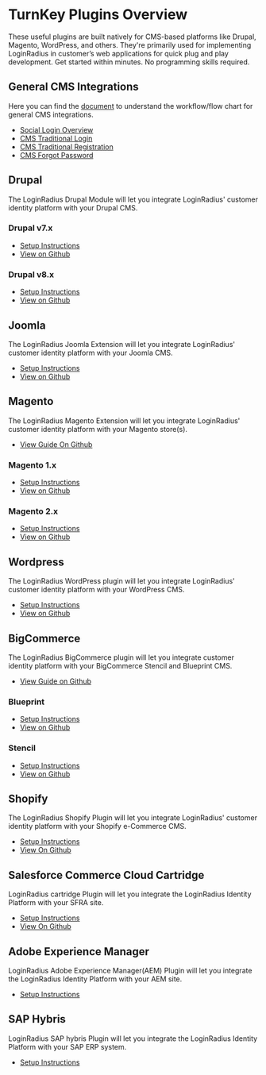 # TurnKey Plugins Overview




These useful plugins are built natively for CMS-based platforms like Drupal, Magento, WordPress, and others. They're primarily used for implementing LoginRadius in customer’s web applications for quick plug and play development. Get started within minutes. No programming skills required.


## General CMS Integrations

Here you can find the [document](https://www.loginradius.com/docs/api/v2/deployment/turn-key-plugins/general-cms-integrations) to understand the workflow/flow chart for general CMS integrations.

- [Social Login Overview](https://www.loginradius.com/docs/api/v2/deployment/turn-key-plugins/general-cms-integrations#socialloginoverview1)
- [CMS Traditional Login](https://www.loginradius.com/docs/api/v2/deployment/turn-key-plugins/general-cms-integrations#cmstraditionallogin2)
- [CMS Traditional Registration](https://www.loginradius.com/docs/api/v2/deployment/turn-key-plugins/general-cms-integrations#cmstraditionalregistration4)
- [CMS Forgot Password](https://www.loginradius.com/docs/api/v2/deployment/turn-key-plugins/general-cms-integrations#cmsforgotpassword6)

## Drupal 

The LoginRadius Drupal Module will let you integrate LoginRadius' customer identity platform with your Drupal CMS. 

### Drupal v7.x

- [Setup Instructions](https://www.loginradius.com/docs/api/v2/deployment/turn-key-plugins/drupal-v7-x-customer-identity-module-instructions)
- [View on Github](https://github.com/LoginRadius/drupal-identity-module/tree/master/drupal-7)

### Drupal v8.x

- [Setup Instructions](https://www.loginradius.com/docs/api/v2/deployment/turn-key-plugins/drupal-v8-x-customer-identity-module-instructions)
- [View on Github](https://github.com/LoginRadius/drupal-identity-module/tree/master/drupal-8)

## Joomla 

The LoginRadius Joomla Extension will let you integrate LoginRadius' customer identity platform with your Joomla CMS.

- [Setup Instructions](https://www.loginradius.com/docs/api/v2/deployment/turn-key-plugins/joomla-v2-x-and-v3-x-customer-identity-module-instructions)
- [View on Github](https://github.com/LoginRadius/joomla-identity-extension)

## Magento 

The LoginRadius Magento Extension will let you integrate LoginRadius' customer identity platform with your Magento store(s).

- [View Guide On Github](https://github.com/LoginRadius/magento-identity-extension/blob/master/README.md)

### Magento 1.x

- [Setup Instructions](https://www.loginradius.com/docs/api/v2/deployment/turn-key-plugins/magento-1-x-extension)
- [View on Github](https://github.com/LoginRadius/magento-identity-extension/tree/master/magento1.x)

### Magento 2.x

- [Setup Instructions](https://www.loginradius.com/docs/api/v2/deployment/turn-key-plugins/magento-2-x-extension)
- [View on Github](https://github.com/LoginRadius/magento-identity-extension/tree/master/magento2.x)

## Wordpress 

The LoginRadius WordPress plugin will let you integrate LoginRadius' customer identity platform with your WordPress CMS.

- [Setup Instructions](https://www.loginradius.com/docs/api/v2/deployment/turn-key-plugins/wordpress-2-x-plugin)
- [View on Github](https://github.com/LoginRadius/wordpress-identity-plugin)

## BigCommerce 

The LoginRadius BigCommerce plugin will let you integrate customer identity platform with your  BigCommerce Stencil and Blueprint CMS.

- [View Guide on Github](https://github.com/LoginRadius/bigcommerce-identity-plugin/blob/master/README.md)

### Blueprint

- [Setup Instructions](https://www.loginradius.com/docs/api/v2/deployment/turn-key-plugins/bigcommerce-blueprint-plugin)
- [View on Github](https://github.com/LoginRadius/bigcommerce-identity-plugin/tree/master/bigcommerce-blueprint-package)

### Stencil

- [Setup Instructions](https://www.loginradius.com/docs/api/v2/deployment/turn-key-plugins/bigcommerce-stencil-plugin)
- [View on Github](https://github.com/LoginRadius/bigcommerce-identity-plugin/tree/master/bigcommerce-stencil-package)

## Shopify

The LoginRadius Shopify Plugin will let you integrate LoginRadius' customer identity platform with your Shopify e-Commerce CMS.

- [Setup Instructions](https://www.loginradius.com/docs/api/v2/deployment/turn-key-plugins/shopify-multipass-integration)
- [View On Github](https://github.com/LoginRadius/shopify-identity-plugin)

## Salesforce Commerce Cloud Cartridge

LoginRadius cartridge Plugin will let you integrate the LoginRadius Identity Platform with your SFRA site.

- [Setup Instructions](https://www.loginradius.com/docs/libraries/turn-key-plugins/salesforce-commerce-cloud-cartridge/#turnkey-plugins-overview)
- [View On Github](https://github.com/LoginRadius/sfcc-identity-plugin)

## Adobe Experience Manager

LoginRadius Adobe Experience Manager(AEM) Plugin will let you integrate the LoginRadius Identity Platform with your AEM site.

- [Setup Instructions](https://www.loginradius.com/docs/libraries/turn-key-plugins/aem-Integration/#overview0)


## SAP Hybris

 LoginRadius SAP hybris Plugin will let you integrate the LoginRadius Identity Platform with your SAP ERP system.

- [Setup Instructions](https://www.loginradius.com/docs/libraries/turn-key-plugins/hybris-Integration/#overview0)

